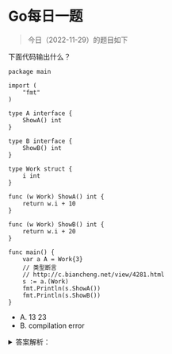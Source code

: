 # Go每日一题

> 今日（2022-11-29）的题目如下

下面代码输出什么？

```golang
package main

import (
	"fmt"
)

type A interface {
	ShowA() int
}

type B interface {
	ShowB() int
}

type Work struct {
	i int
}

func (w Work) ShowA() int {
	return w.i + 10
}

func (w Work) ShowB() int {
	return w.i + 20
}

func main() {
	var a A = Work{3}
	// 类型断言
	// http://c.biancheng.net/view/4281.html
	s := a.(Work)
	fmt.Println(s.ShowA())
	fmt.Println(s.ShowB())
}
```

- A. 13 23
- B. compilation error


<details>
<summary>答案解析：</summary>
```
13
23
```
- 参考答案及解析：A。
### 知识点：类型断言。
这道题可以和第 15 天的第三题 和第 16 天的第三题结合起来看。
</details>
